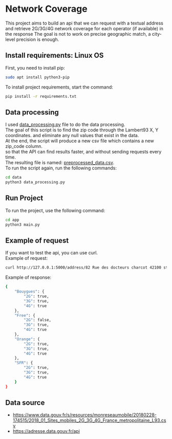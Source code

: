 # Network Coverage
This project aims to build an api that we can request with
a textual address and retrieve 2G/3G/4G 
network coverage for each operator (if available)
in the response
The goal is not to work on precise geographic match,
a city-level precision is enough.

## Install requirements: Linux OS
First, you need to install pip:
```sh
sudo apt install python3-pip
```
To install project requirements, start the command:
```sh
pip install -r requirements.txt
```

## Data processing
I used [data_processing.py](https://github.com/achrafBenHamou/network_coverage/blob/master/data/data_processing.py) file to do the data processing.  
The goal of this script is to find the zip code through the Lambert93 X, Y coordinates.
and eliminate any null values that exist in the data.  
At the end, the script will produce a new csv file which contains a new zip_code column.  
so that the API can find results faster, and without sending requests every time.  
The resulting file is named: [preprocessed_data.csv](https://github.com/achrafBenHamou/network_coverage/blob/master/data/preprocessed_data.csv).  
To run the script again, run the following commands:
```sh
cd data
python3 data_processing.py
```
## Run Project
To run the project, use the following command:
```sh
cd app
python3 main.py
```
## Example of request 
If you want to test the api, you can use curl.     
Example of request:
```sh
curl http://127.0.0.1:5000/address/82 Rue des docteurs charcot 42100 st etienne 
```
Example of response:
```sh
{
    "Bouygues": {
        "2G": true,
        "3G": true,
        "4G": true
    },
    "Free": {
        "2G": false,
        "3G": true,
        "4G": true
    },
    "Orange": {
        "2G": true,
        "3G": true,
        "4G": true
    },
    "SFR": {
        "2G": true,
        "3G": true,
        "4G": true
    }
}
```
## Data source
- https://www.data.gouv.fr/s/resources/monreseaumobile/20180228-174515/2018_01_Sites_mobiles_2G_3G_4G_France_metropolitaine_L93.csv
- https://adresse.data.gouv.fr/api
